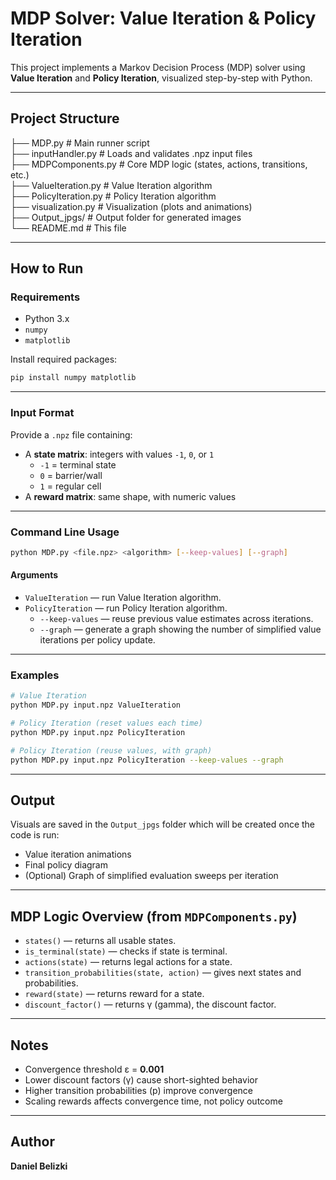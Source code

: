 # MDP Solver: Value Iteration & Policy Iteration

This project implements a Markov Decision Process (MDP) solver using **Value Iteration** and **Policy Iteration**, visualized step-by-step with Python.

---

## Project Structure

├── MDP.py                # Main runner script  
├── inputHandler.py       # Loads and validates .npz input files  
├── MDPComponents.py      # Core MDP logic (states, actions, transitions, etc.)  
├── ValueIteration.py     # Value Iteration algorithm  
├── PolicyIteration.py    # Policy Iteration algorithm  
├── visualization.py      # Visualization (plots and animations)  
├── Output_jpgs/          # Output folder for generated images  
└── README.md             # This file  

---

## How to Run

### Requirements

- Python 3.x
- `numpy`
- `matplotlib`

Install required packages:

```bash
pip install numpy matplotlib
```

---

### Input Format

Provide a `.npz` file containing:

- A **state matrix**: integers with values `-1`, `0`, or `1`
  - `-1` = terminal state
  - `0`  = barrier/wall
  - `1`  = regular cell
- A **reward matrix**: same shape, with numeric values

---

### Command Line Usage

```bash
python MDP.py <file.npz> <algorithm> [--keep-values] [--graph]
```

#### Arguments

- `ValueIteration` — run Value Iteration algorithm.
- `PolicyIteration` — run Policy Iteration algorithm.
  - `--keep-values` — reuse previous value estimates across iterations.
  - `--graph` — generate a graph showing the number of simplified value iterations per policy update.

---

### Examples

```bash
# Value Iteration
python MDP.py input.npz ValueIteration

# Policy Iteration (reset values each time)
python MDP.py input.npz PolicyIteration

# Policy Iteration (reuse values, with graph)
python MDP.py input.npz PolicyIteration --keep-values --graph
```

---

## Output

Visuals are saved in the `Output_jpgs` folder which will be created once the code is run:

- Value iteration animations
- Final policy diagram
- (Optional) Graph of simplified evaluation sweeps per iteration

---

## MDP Logic Overview (from `MDPComponents.py`)

- `states()` — returns all usable states.
- `is_terminal(state)` — checks if state is terminal.
- `actions(state)` — returns legal actions for a state.
- `transition_probabilities(state, action)` — gives next states and probabilities.
- `reward(state)` — returns reward for a state.
- `discount_factor()` — returns γ (gamma), the discount factor.

---

## Notes

- Convergence threshold ε = **0.001**
- Lower discount factors (γ) cause short-sighted behavior
- Higher transition probabilities (p) improve convergence
- Scaling rewards affects convergence time, not policy outcome

---

## Author

**Daniel Belizki**
